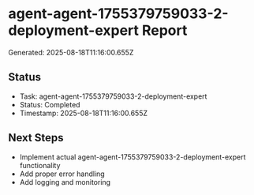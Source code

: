 # agent-agent-1755379759033-2-deployment-expert Report

Generated: 2025-08-18T11:16:00.655Z

## Status
- Task: agent-agent-1755379759033-2-deployment-expert
- Status: Completed
- Timestamp: 2025-08-18T11:16:00.655Z

## Next Steps
- Implement actual agent-agent-1755379759033-2-deployment-expert functionality
- Add proper error handling
- Add logging and monitoring
